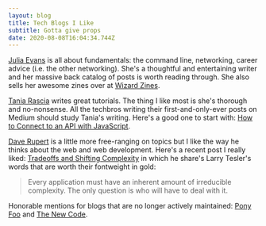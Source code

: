 ```yaml
---
layout: blog
title: Tech Blogs I Like
subtitle: Gotta give props
date: 2020-08-08T16:04:34.744Z
---
```

[Julia Evans](https://jvns.ca/) is all about fundamentals: the command line, networking, career advice (i.e. the other networking). She's a thoughtful and entertaining writer and her massive back catalog of posts is worth reading through. She also sells her awesome zines over at [Wizard Zines](https://wizardzines.com/).

[Tania Rascia](https://www.taniarascia.com/) writes great tutorials. The thing I like most is she's thorough and no-nonsense. All the techbros writing their first-and-only-ever posts on Medium should study Tania's writing. Here's a good one to start with: [How to Connect to an API with JavaScript](https://www.taniarascia.com/how-to-connect-to-an-api-with-javascript/).

[Dave Rupert](https://daverupert.com/) is a little more free-ranging on topics but I like the way he thinks about the web and web development. Here's a recent post I really liked: [Tradeoffs and Shifting Complexity](https://daverupert.com/2020/06/tradeoffs-and-shifting-complexity/) in which he share's Larry Tesler's words that are worth their fontweight in gold:

>Every application must have an inherent amount of irreducible complexity. The only question is who will have to deal with it.

Honorable mentions for blogs that are no longer actively maintained: [Pony Foo](https://ponyfoo.com/) and [The New Code](http://thenewcode.com/).